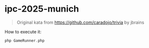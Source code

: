 # ipc-2025-munich

> Original kata from https://github.com/caradojo/trivia by jbrains

How to execute it: 
```php
php GameRunner.php
```
